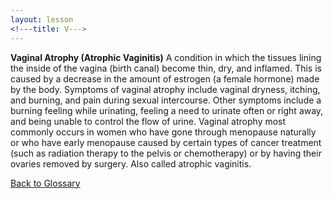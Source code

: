 ```yaml
---
layout: lesson
<!---title: V--->
---
```


<a name="top"></a>

**Vaginal Atrophy (Atrophic Vaginitis)** 
A condition in which the tissues lining the inside of the vagina (birth canal) become thin, dry, and inflamed. This is caused by a decrease in the amount of estrogen (a female hormone) made by the body. Symptoms of vaginal atrophy include vaginal dryness, itching, and burning, and pain during sexual intercourse. Other symptoms include a burning feeling while urinating, feeling a need to urinate often or right away, and being unable to control the flow of urine. Vaginal atrophy most commonly occurs in women who have gone through menopause naturally or who have early menopause caused by certain types of cancer treatment (such as radiation therapy to the pelvis or chemotherapy) or by having their ovaries removed by surgery. Also called atrophic vaginitis.

<!--a href="#top">Back to the top</a-->
<a href="https://scnslabutsa.github.io/myhthelperEduContent/Glossary/index.html">Back to Glossary</a>
